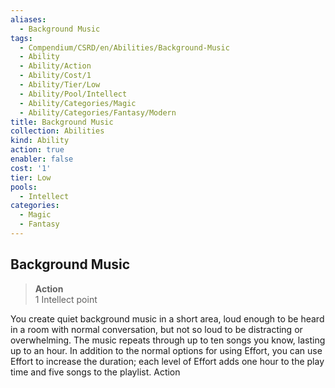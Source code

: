 ```yaml
---
aliases:
  - Background Music
tags:
  - Compendium/CSRD/en/Abilities/Background-Music
  - Ability
  - Ability/Action
  - Ability/Cost/1
  - Ability/Tier/Low
  - Ability/Pool/Intellect
  - Ability/Categories/Magic
  - Ability/Categories/Fantasy/Modern
title: Background Music
collection: Abilities
kind: Ability
action: true
enabler: false
cost: '1'
tier: Low
pools:
  - Intellect
categories:
  - Magic
  - Fantasy
---
```

## Background Music
>**Action**  
>1 Intellect point

You create quiet background music in a short area, loud enough to be heard in a room with normal conversation, but not so loud to be distracting or overwhelming. The music repeats through up to ten songs you know, lasting up to an hour. In addition to the normal options for using Effort, you can use Effort to increase the duration; each level of Effort adds one hour to the play time and five songs to the playlist. Action


